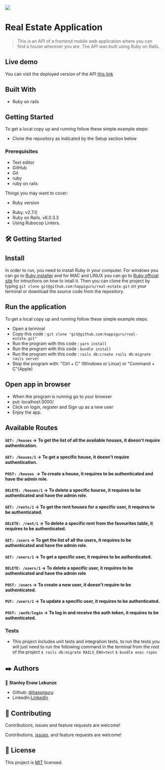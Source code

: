 ![](https://img.shields.io/badge/Microverse-blueviolet)

# Real Estate Application

> This is an API of a frontend mobile web application where you can find a house wherever you are. The API was built using Ruby on Rails.


## Live demo

You can visit the deployed version of the API [this link]()

## Built With

- Ruby on rails

## Getting Started

To get a local copy up and running follow these simple example steps:

- Clone the repository as indicated by the Setup section below

### Prerequisites

- Text editor
- GitHub
- Git
- ruby
- ruby on rails


Things you may want to cover:

* Ruby version
- Ruby. v2.7.0
- Ruby on Rails. v6.0.3.3
- Using Rubocop Linters.

## 🛠 Getting Started
## Install 
In order to run, you need to install Ruby in your computer. For windows you can go to [Ruby installer](https://rubyinstaller.org/) and for MAC and LINUX you can go to [Ruby official site](https://www.ruby-lang.org/en/downloads/) for intructions on how to intall it. Then you can clone the project by typing ```git clone git@github.com:happiguru/real-estate.git``` on your terminal or download the source code from the repository.

## Run the application
To get a local copy up and running follow these simple example steps.

- Open a terminal
- Copy this code : ```git clone "git@github.com:happiguru/real-estate.git"```
- Run the program with this code : ```yarn install```
- Run the program with this code : ```bundle install```
- Run the program with this code : ```rails db:create rails db:migrate rails server```
- Stop the program with: "Ctrl + C" (Windows or Linux) or "Command + C"(Apple)

## Open app in browser

- When the program is running go to your browser
- put: localhost:3000/
- Click on login, register and Sign up as a new user
- Enjoy the app.

## Available Routes

#### `GET: /houses` -> To get the list of all the available houses, it doesn't require authentication.
####  `GET: /houses/1` -> To get a specific house, it doesn't require authentication.
####  `POST: /houses `-> To create a house, it requires to be authenticated and have the admin role.
####  `DELETE: /houses/1` -> To delete a specific hourse, it requires to be authenticated and have the admin role.
####  `GET: /rents/1` -> To get the rent houses for a specific user, it requires to be authenticated.
####  `DELETE: /rent/1` -> To delete a specific rent from the favourites table, it requires to be authenticated.
####  `GET: /users` -> To get the list of all the users, it requires to be authenticated and have the admin role.
####  `GET: /users/1` -> To get a specific user, it requires to be authenticated.
####  `DELETE: /users/1` -> To delete a specific user, it requires to be authenticated and have the admin role
####  `POST: /users` -> To create a new user, it doesn't require to be authenticated.
####  `PUT: /users/1` -> To update a specific user, it requires to be authenticated.
####  `POST: /auth/login` -> To log in and receive the auth token, it requires to be authenticated.

### Tests

- This project includes unit tests and integration tests, to run the tests you will just need to run the following command in the terminal from the root of the project
  `$ rails db:migrate RAILS_ENV=test`
  `$ bundle exec rspec`


## ✒️ Authors

👤 **Stanley Enow Lekunze**

- Github: [@happiguru](https://github.com/happiguru)
- LinkedIn:[LinkedIn](https://www.linkedin.com/in/lekunze-nley)

## 🤝 Contributing
Contributions, issues and feature requests are welcome!

Contributions, [issues](https://github.com/happiguru/real-estate/issues), and feature requests are welcome!

## 📝 License
This project is [MIT](lic.url) licensed.

